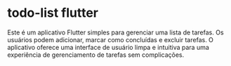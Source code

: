 # todo-list flutter
 Este é um aplicativo Flutter simples para gerenciar uma lista de tarefas. Os usuários podem adicionar, marcar como concluídas e excluir tarefas. O aplicativo oferece uma interface de usuário limpa e intuitiva para uma experiência de gerenciamento de tarefas sem complicações.
